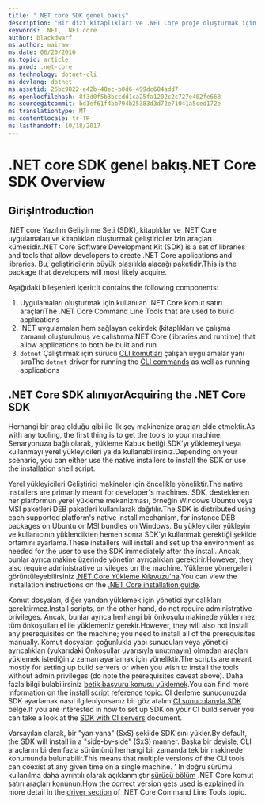 ```yaml
---
title: ".NET core SDK genel bakış"
description: "Bir dizi kitaplıkları ve .NET Core proje oluşturmak için kullanılan araçlar olduğu .NET Core SDK hakkında bilgi edinin."
keywords: .NET, .NET core
author: blackdwarf
ms.author: mairaw
ms.date: 06/20/2016
ms.topic: article
ms.prod: .net-core
ms.technology: dotnet-cli
ms.devlang: dotnet
ms.assetid: 26bc9822-e42b-48ec-b0d6-499dc604add7
ms.openlocfilehash: 8f3d0f5b3bccdd1ca25fa1202c2c727e402fe668
ms.sourcegitcommit: bd1ef61f4bb794b25383d3d72e71041a5ced172e
ms.translationtype: MT
ms.contentlocale: tr-TR
ms.lasthandoff: 10/18/2017
---
```

# <a name="net-core-sdk-overview"></a><span data-ttu-id="fc5f2-104">.NET core SDK genel bakış</span><span class="sxs-lookup"><span data-stu-id="fc5f2-104">.NET Core SDK Overview</span></span> 

## <a name="introduction"></a><span data-ttu-id="fc5f2-105">Giriş</span><span class="sxs-lookup"><span data-stu-id="fc5f2-105">Introduction</span></span>
<span data-ttu-id="fc5f2-106">.NET core Yazılım Geliştirme Seti (SDK), kitaplıklar ve .NET Core uygulamaları ve kitaplıkları oluşturmak geliştiriciler izin araçları kümesidir.</span><span class="sxs-lookup"><span data-stu-id="fc5f2-106">.NET Core Software Development Kit (SDK) is a set of libraries and tools that allow developers to create .NET Core applications and libraries.</span></span> <span data-ttu-id="fc5f2-107">Bu, geliştiricilerin büyük olasılıkla alacağı paketidir.</span><span class="sxs-lookup"><span data-stu-id="fc5f2-107">This is the package that developers will most likely acquire.</span></span> 

<span data-ttu-id="fc5f2-108">Aşağıdaki bileşenleri içerir:</span><span class="sxs-lookup"><span data-stu-id="fc5f2-108">It contains the following components:</span></span>

1. <span data-ttu-id="fc5f2-109">Uygulamaları oluşturmak için kullanılan .NET Core komut satırı araçları</span><span class="sxs-lookup"><span data-stu-id="fc5f2-109">The .NET Core Command Line Tools that are used to build applications</span></span>
2. <span data-ttu-id="fc5f2-110">.NET uygulamaları hem sağlayan çekirdek (kitaplıkları ve çalışma zamanı) oluşturulmuş ve çalıştırma</span><span class="sxs-lookup"><span data-stu-id="fc5f2-110">.NET Core (libraries and runtime) that allow applications to both be built and run</span></span>
3. <span data-ttu-id="fc5f2-111">`dotnet` Çalıştırmak için sürücü [CLI komutları](tools/index.md) çalışan uygulamalar yanı sıra</span><span class="sxs-lookup"><span data-stu-id="fc5f2-111">The `dotnet` driver for running the [CLI commands](tools/index.md) as well as running applications</span></span>


## <a name="acquiring-the-net-core-sdk"></a><span data-ttu-id="fc5f2-112">.NET Core SDK alınıyor</span><span class="sxs-lookup"><span data-stu-id="fc5f2-112">Acquiring the .NET Core SDK</span></span>
<span data-ttu-id="fc5f2-113">Herhangi bir araç olduğu gibi ile ilk şey makinenize araçları elde etmektir.</span><span class="sxs-lookup"><span data-stu-id="fc5f2-113">As with any tooling, the first thing is to get the tools to your machine.</span></span> <span data-ttu-id="fc5f2-114">Senaryonuza bağlı olarak, yükleme Kabuk betiği SDK'yı yüklemeyi veya kullanmayı yerel yükleyicileri ya da kullanabilirsiniz.</span><span class="sxs-lookup"><span data-stu-id="fc5f2-114">Depending on your scenario, you can either use the native installers to install the SDK or use the installation shell script.</span></span>

<span data-ttu-id="fc5f2-115">Yerel yükleyicileri Geliştirici makineler için öncelikle yöneliktir.</span><span class="sxs-lookup"><span data-stu-id="fc5f2-115">The native installers are primarily meant for developer's machines.</span></span> <span data-ttu-id="fc5f2-116">SDK, desteklenen her platformun yerel yükleme mekanizması, örneğin Windows Ubuntu veya MSI paketleri DEB paketleri kullanılarak dağıtılır.</span><span class="sxs-lookup"><span data-stu-id="fc5f2-116">The SDK is distributed using each supported platform's native install mechanism, for instance DEB packages on Ubuntu or MSI bundles on Windows.</span></span> <span data-ttu-id="fc5f2-117">Bu yükleyiciler yükleyin ve kullanıcının yüklendikten hemen sonra SDK'yı kullanmak gerektiği şekilde ortamını ayarlama.</span><span class="sxs-lookup"><span data-stu-id="fc5f2-117">These installers will install and set up the environment as needed for the user to use the SDK immediately after the install.</span></span> <span data-ttu-id="fc5f2-118">Ancak, bunlar ayrıca makine üzerinde yönetim ayrıcalıkları gerektirir.</span><span class="sxs-lookup"><span data-stu-id="fc5f2-118">However, they also require administrative privileges on the machine.</span></span> <span data-ttu-id="fc5f2-119">Yükleme yönergeleri görüntüleyebilirsiniz [.NET Core Yükleme Kılavuzu'na](https://aka.ms/dotnetcoregs).</span><span class="sxs-lookup"><span data-stu-id="fc5f2-119">You can view the installation instructions on the [.NET Core installation guide](https://aka.ms/dotnetcoregs).</span></span>

<span data-ttu-id="fc5f2-120">Komut dosyaları, diğer yandan yüklemek için yönetici ayrıcalıkları gerektirmez.</span><span class="sxs-lookup"><span data-stu-id="fc5f2-120">Install scripts, on the other hand, do not require administrative privileges.</span></span> <span data-ttu-id="fc5f2-121">Ancak, bunlar ayrıca herhangi bir önkoşulu makinede yüklenmez; tüm önkoşulları el ile yüklemeniz gerekir.</span><span class="sxs-lookup"><span data-stu-id="fc5f2-121">However, they will also not install any prerequisites on the machine; you need to install all of the prerequisites manually.</span></span> <span data-ttu-id="fc5f2-122">Komut dosyaları çoğunlukla yapı sunucuları veya yönetici ayrıcalıkları (yukarıdaki Önkoşullar uyarısıyla unutmayın) olmadan araçları yüklemek istediğiniz zaman ayarlamak için yöneliktir.</span><span class="sxs-lookup"><span data-stu-id="fc5f2-122">The scripts are meant mostly for setting up build servers or when you wish to install the tools without admin privileges (do note the prerequisites caveat above).</span></span> <span data-ttu-id="fc5f2-123">Daha fazla bilgi bulabilirsiniz [betik başvuru konusu yüklemek](tools/dotnet-install-script.md).</span><span class="sxs-lookup"><span data-stu-id="fc5f2-123">You can find more information on the [install script reference topic](tools/dotnet-install-script.md).</span></span> <span data-ttu-id="fc5f2-124">CI derleme sunucunuzda SDK ayarlamak nasıl ilgileniyorsanız bir göz atalım [CI sunucularıyla SDK](tools/using-ci-with-cli.md) belge.</span><span class="sxs-lookup"><span data-stu-id="fc5f2-124">If you are interested in how to set up SDK on your CI build server you can take a look at the [SDK with CI servers](tools/using-ci-with-cli.md) document.</span></span> 

<span data-ttu-id="fc5f2-125">Varsayılan olarak, bir "yan yana" (SxS) şekilde SDK'sını yükler.</span><span class="sxs-lookup"><span data-stu-id="fc5f2-125">By default, the SDK will install in a "side-by-side" (SxS) manner.</span></span> <span data-ttu-id="fc5f2-126">Başka bir deyişle, CLI araçlarını birden fazla sürümünü herhangi bir zamanda tek bir makinede konumunda bulunabilir.</span><span class="sxs-lookup"><span data-stu-id="fc5f2-126">This means that multiple versions of the CLI tools can coexist at any given time on a single machine.</span></span> <span data-ttu-id="fc5f2-127">' In doğru sürümü kullanılma daha ayrıntılı olarak açıklanmıştır [sürücü bölüm](tools/index.md#driver) .NET Core komut satırı araçları konunun.</span><span class="sxs-lookup"><span data-stu-id="fc5f2-127">How the correct version gets used is explained in more detail in the [driver section](tools/index.md#driver) of .NET Core Command Line Tools topic.</span></span>

